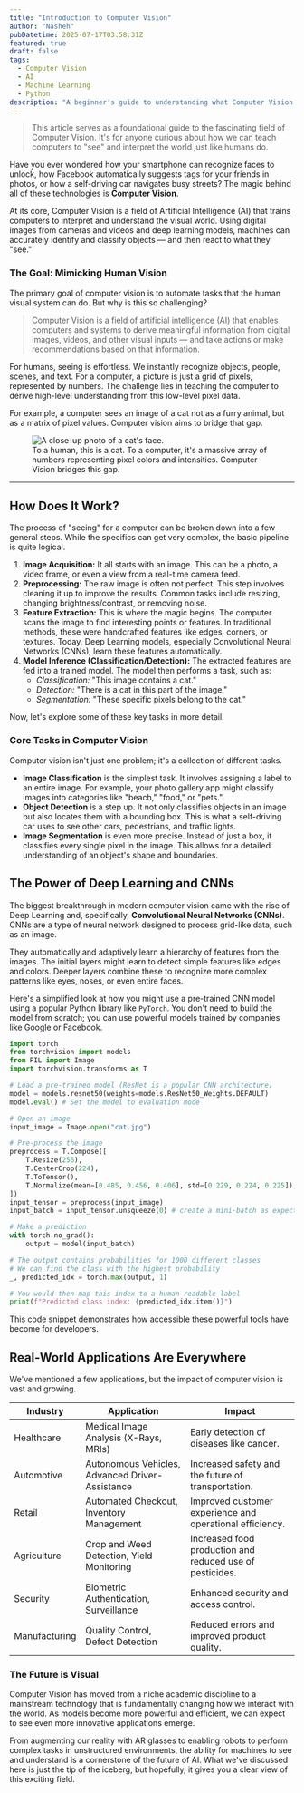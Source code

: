 ```yaml
---
title: "Introduction to Computer Vision"
author: "Nasheh"
pubDatetime: 2025-07-17T03:58:31Z
featured: true
draft: false
tags:
  - Computer Vision
  - AI
  - Machine Learning
  - Python
description: "A beginner's guide to understanding what Computer Vision is, how it works, and its incredible real-world applications."
---
```


> This article serves as a foundational guide to the fascinating field of Computer Vision. It's for anyone curious about how we can teach computers to "see" and interpret the world just like humans do.

Have you ever wondered how your smartphone can recognize faces to unlock, how Facebook automatically suggests tags for your friends in photos, or how a self-driving car navigates busy streets? The magic behind all of these technologies is **Computer Vision**.

At its core, Computer Vision is a field of Artificial Intelligence (AI) that trains computers to interpret and understand the visual world. Using digital images from cameras and videos and deep learning models, machines can accurately identify and classify objects — and then react to what they "see."

### The Goal: Mimicking Human Vision

The primary goal of computer vision is to automate tasks that the human visual system can do. But why is this so challenging?

> Computer Vision is a field of artificial intelligence (AI) that enables computers and systems to derive meaningful information from digital images, videos, and other visual inputs — and take actions or make recommendations based on that information.

For humans, seeing is effortless. We instantly recognize objects, people, scenes, and text. For a computer, a picture is just a grid of pixels, represented by numbers. The challenge lies in teaching the computer to derive high-level understanding from this low-level pixel data.

For example, a computer sees an image of a cat not as a furry animal, but as a matrix of pixel values. Computer vision aims to bridge that gap.

<figure>
  <img
    src="https://images.unsplash.com/photo-1514888286974-6c03e2ca1dba?ixlib=rb-4.0.3&ixid=M3wxMjA3fDB8MHxwaG90by1wYWdlfHx8fGVufDB8fHx8fA%3D%3D&auto=format&fit=crop&w=1143&q=80"
    alt="A close-up photo of a cat's face."
  />
  <figcaption>
    To a human, this is a cat. To a computer, it's a massive array of numbers representing pixel colors and intensities. Computer Vision bridges this gap.
  </figcaption>
</figure>

---

## How Does It Work?

The process of "seeing" for a computer can be broken down into a few general steps. While the specifics can get very complex, the basic pipeline is quite logical.

1.  **Image Acquisition:** It all starts with an image. This can be a photo, a video frame, or even a view from a real-time camera feed.
2.  **Preprocessing:** The raw image is often not perfect. This step involves cleaning it up to improve the results. Common tasks include resizing, changing brightness/contrast, or removing noise.
3.  **Feature Extraction:** This is where the magic begins. The computer scans the image to find interesting points or features. In traditional methods, these were handcrafted features like edges, corners, or textures. Today, Deep Learning models, especially Convolutional Neural Networks (CNNs), learn these features automatically.
4.  **Model Inference (Classification/Detection):** The extracted features are fed into a trained model. The model then performs a task, such as:
    - _Classification:_ "This image contains a cat."
    - _Detection:_ "There is a cat in this part of the image."
    - _Segmentation:_ "These specific pixels belong to the cat."

Now, let's explore some of these key tasks in more detail.

### Core Tasks in Computer Vision

Computer vision isn't just one problem; it's a collection of different tasks.

- **Image Classification** is the simplest task. It involves assigning a label to an entire image. For example, your photo gallery app might classify images into categories like "beach," "food," or "pets."
- **Object Detection** is a step up. It not only classifies objects in an image but also locates them with a bounding box. This is what a self-driving car uses to see other cars, pedestrians, and traffic lights.
- **Image Segmentation** is even more precise. Instead of just a box, it classifies every single pixel in the image. This allows for a detailed understanding of an object's shape and boundaries.

## The Power of Deep Learning and CNNs

The biggest breakthrough in modern computer vision came with the rise of Deep Learning and, specifically, **Convolutional Neural Networks (CNNs)**. CNNs are a type of neural network designed to process grid-like data, such as an image.

They automatically and adaptively learn a hierarchy of features from the images. The initial layers might learn to detect simple features like edges and colors. Deeper layers combine these to recognize more complex patterns like eyes, noses, or even entire faces.

Here's a simplified look at how you might use a pre-trained CNN model using a popular Python library like `PyTorch`. You don't need to build the model from scratch; you can use powerful models trained by companies like Google or Facebook.

```python
import torch
from torchvision import models
from PIL import Image
import torchvision.transforms as T

# Load a pre-trained model (ResNet is a popular CNN architecture)
model = models.resnet50(weights=models.ResNet50_Weights.DEFAULT)
model.eval() # Set the model to evaluation mode

# Open an image
input_image = Image.open("cat.jpg")

# Pre-process the image
preprocess = T.Compose([
    T.Resize(256),
    T.CenterCrop(224),
    T.ToTensor(),
    T.Normalize(mean=[0.485, 0.456, 0.406], std=[0.229, 0.224, 0.225]),
])
input_tensor = preprocess(input_image)
input_batch = input_tensor.unsqueeze(0) # create a mini-batch as expected by the model

# Make a prediction
with torch.no_grad():
    output = model(input_batch)

# The output contains probabilities for 1000 different classes
# We can find the class with the highest probability
_, predicted_idx = torch.max(output, 1)

# You would then map this index to a human-readable label
print(f"Predicted class index: {predicted_idx.item()}")
```

This code snippet demonstrates how accessible these powerful tools have become for developers.

## Real-World Applications Are Everywhere

We've mentioned a few applications, but the impact of computer vision is vast and growing.

| Industry      | Application                                     | Impact                                                   |
| ------------- | ----------------------------------------------- | -------------------------------------------------------- |
| Healthcare    | Medical Image Analysis (X-Rays, MRIs)           | Early detection of diseases like cancer.                 |
| Automotive    | Autonomous Vehicles, Advanced Driver-Assistance | Increased safety and the future of transportation.       |
| Retail        | Automated Checkout, Inventory Management        | Improved customer experience and operational efficiency. |
| Agriculture   | Crop and Weed Detection, Yield Monitoring       | Increased food production and reduced use of pesticides. |
| Security      | Biometric Authentication, Surveillance          | Enhanced security and access control.                    |
| Manufacturing | Quality Control, Defect Detection               | Reduced errors and improved product quality.             |

### The Future is Visual

Computer Vision has moved from a niche academic discipline to a mainstream technology that is fundamentally changing how we interact with the world. As models become more powerful and efficient, we can expect to see even more innovative applications emerge.

From augmenting our reality with AR glasses to enabling robots to perform complex tasks in unstructured environments, the ability for machines to see and understand is a cornerstone of the future of AI. What we've discussed here is just the tip of the iceberg, but hopefully, it gives you a clear view of this exciting field.
